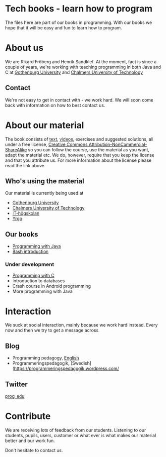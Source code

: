 # Tech books - learn how to program

The files here are part of our books in programming. With our books we
hope that it will be easy and fun to learn how to program. 

# About us

We are Rikard Fröberg and Henrik Sandklef. At the moment, fact is
since a couple of years, we're working with teaching programming in
both Java and C at [Gothenburg University](http://www.gu.se) and
[Chalmers University of Technology](http://www.chalmers.se)

## Contact

We're not easy to get in contact with - we work hard. We will soon
come back with information on how to best contact us.

# About our material

The book consists of [text](http://virt08.itu.chalmers.se/mediawiki),
[videos](https://vimeo.com/channels/1156505), exercises and suggested
solutions, all under a free license, [Creative Commons
Attribution-NonCommercial-ShareAlike](https://creativecommons.org/licenses/by-nc-sa/3.0/)
so you can follow the course, use the material as you want, adapt the
material etc. We do, however, require that you keep the license and
that you attribute us. For more information about the license please
read the link above.

## Who's using the material

Our material is currently being used at

* [Gothenburg University](http://www.gu.se)
* [Chalmers University of Technology](http://www.chalmers.se)
* [IT-högskolan](http://www.iths.se/)
* [Yrgo](http://yrgo.se/)

## Our books

* [Programming with Java](http://virt08.itu.chalmers.se/mediawiki/index.php/Programming_with_Java)
* [Bash introduction](http://virt08.itu.chalmers.se/mediawiki/index.php/Bash-introduction) 

### Under development

* [Programming with C](http://virt08.itu.chalmers.se/mediawiki/index.php/Programming_with_C)
* Introduction to databases
* Crash course in Android programming
* More programming with Java

# Interaction

We suck at social interaction, mainly because we work hard
instead. Every now and then we try to get a message across.

## Blog

* Programming pedagogy, [English](https://programmingpedagogy.wordpress.com/)
* Programmeringspedagogik, [Swedish](https://programmeringspedagogik.wordpress.com/

## Twitter
[prog_edu](https://twitter.com/prog_edu)

# Contribute

We are receiving lots of feedback from our students. Listening to our
students, pupils, users, customer or what ever is what makes our
material better and our work fun.

Don't hesitate to contact us.

